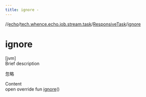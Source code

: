 ```yaml
---
title: ignore -
---
```

//[echo](../../index.md)/[tech.whence.echo.job.stream.task](../index.md)/[ResponsiveTask](index.md)/[ignore](ignore.md)



# ignore  
[jvm]  
Brief description  


忽略

  
Content  
open override fun [ignore](ignore.md)()  



